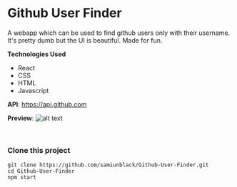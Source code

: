 # Github User Finder

A webapp which can be used to find github users only with their username. It's pretty dumb but the UI is beautiful. Made for fun.

**Technologies Used**
- React
- CSS
- HTML
- Javascript


**API**: https://api.github.com


**Preview**:
![alt text](https://lh3.googleusercontent.com/vfp4QdOAcT69a_d3FiMqUZa8S-VXRcGyXXnCI3MgkyH9spwhZss97nctEQh9n59vo164BFr0LkDjcOwKq8I8ESD9LH9QwOtwF1_GjkmzcLDflKAdyagWWdjP-y-Hoyrha-TIRINW-Vp8R_cP2nddpOe91RifRWzPQPfXUEZk671xxsq_1o9Lp9LwnLN3WNfBeC2b772Abln-Yb-IGnfEZkphL7IBd5QKq8K8fZEkHJxi2IcT7gRuqOzRPqag9say4Io3vXysQ4Fi_nxSEGHzMFmPCYxrN_L6YQc3EUEiRXB5ruVXNr3aB_nlDMcvP4ezaxqC6H1oEpkO6c73625yzsy3kfzcNDuiKXEAOQSRDuVAWSowfvXx185bFVncK5YjH3AGzJaHTAU8WEveAOpM5vhelO1izW0ok0siOuQBUGy--ZcvL-vzUYkOK5KcoPD8vebPZ0SUusxON8rdMQhUV6g3-J35osf0GylvJpuk2uR1_VULP9FZSU8--HTiE9P-BgZhDDYtSs4TLM-hRjQx0SOMDY1jG7kJx_KZgn-wkJW9VlhRUKuCK4wc1dML8Z6jLasynFMCbNeQsAuZzpwdH0DxMttTqFXeQ_P_LQfJwZfB9rtoV9fKTUDsEeowT2VmqC426ddWqo66gsLfamasmIdwtXl4itQrzKZDcoLne3iao6Rxr_vBEn17Q3LBujotYSiHND6AsYBxFR2odNShnOyhkAwhoSyUlj--a4pTPcqnAXLpbho6dsn1A2aq1ryaGoL0VkwuwpxIdN_zJk96eSz60dtjrIppD2oGxhEtUaiGoZbSv49_nOT53JkzcfDX2-hAgs5s9yK8mdfrHUkTQagxh0cmwAGrBz2bN0RTYiCLp7AbSD4UhtGKt1Vaf8-ezyozx9OHx1YTER3PP-029326ajzDtMGW88EUa-8MdJ3T5BEX95w4z5FZNRKEU7Qf1RM3LKS2jKMcK3qGBzypcX88YrLjH0pjzlxupq_-38zzqV3Qtzj2EQ=w1235-h918-no?authuser=0)

<br/>

### **Clone this project**
 ```
 git clone https://github.com/samiunblack/Github-User-Finder.git
 cd Github-User-Finder
 npm start
 ```